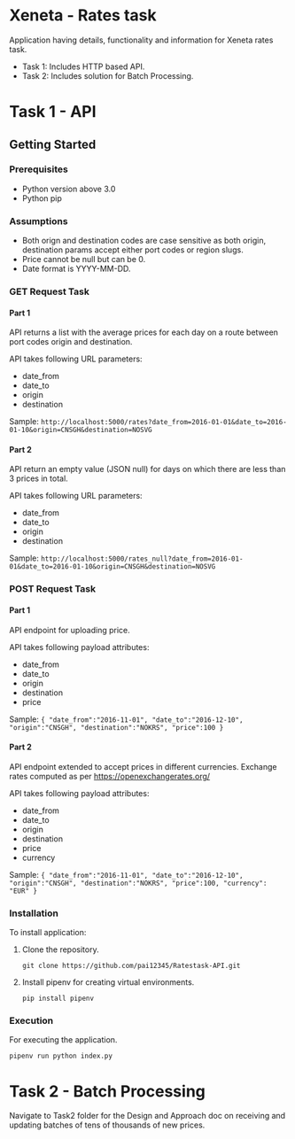 # Xeneta - Rates task

Application having details, functionality and information for Xeneta rates task.

- Task 1: Includes HTTP based API.
- Task 2: Includes solution for Batch Processing.

# Task 1 - API

## Getting Started

### Prerequisites

- Python version above 3.0
- Python pip

### Assumptions

- Both orign and destination codes are case sensitive as both origin, destination params accept either port codes or region slugs.
- Price cannot be null but can be 0.
- Date format is YYYY-MM-DD.

### GET Request Task

#### Part 1

API returns a list with the average prices for each day on a route between port codes origin and destination.

API takes following URL parameters:

- date_from
- date_to
- origin
- destination

Sample: `http://localhost:5000/rates?date_from=2016-01-01&date_to=2016-01-10&origin=CNSGH&destination=NOSVG`

#### Part 2

API return an empty value (JSON null) for days on which there are less than 3 prices in total.

API takes following URL parameters:

- date_from
- date_to
- origin
- destination

Sample: `http://localhost:5000/rates_null?date_from=2016-01-01&date_to=2016-01-10&origin=CNSGH&destination=NOSVG`

### POST Request Task

#### Part 1

API endpoint for uploading price.

API takes following payload attributes:

- date_from
- date_to
- origin
- destination
- price

Sample: `{ "date_from":"2016-11-01", "date_to":"2016-12-10", "origin":"CNSGH", "destination":"NOKRS", "price":100 }`

#### Part 2

API endpoint extended to accept prices in different currencies. Exchange rates computed as per https://openexchangerates.org/

API takes following payload attributes:

- date_from
- date_to
- origin
- destination
- price
- currency

Sample: `{ "date_from":"2016-11-01", "date_to":"2016-12-10", "origin":"CNSGH", "destination":"NOKRS", "price":100, "currency": "EUR" }`

### Installation

To install application:

1. Clone the repository.

   `git clone https://github.com/pai12345/Ratestask-API.git`

2. Install pipenv for creating virtual environments.

   `pip install pipenv`

### Execution

For executing the application.

`pipenv run python index.py`

# Task 2 - Batch Processing

Navigate to Task2 folder for the Design and Approach doc on receiving and updating batches of tens of thousands of new prices.

